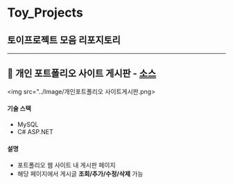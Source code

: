 # Toy_Projects
## 토이프로젝트 모음 리포지토리

***

## 📝 개인 포트폴리오 사이트 게시판 - [소스](https://github.com/phm0423/iot-webapp-2025/tree/main/day10/Day10Study)

<img src="../Image/개인포트폴리오 사이트게시판.png>

#### 기술 스택
- MySQL
- C# ASP.NET

#### 설명
- 포트폴리오 웹 사이트 내 게시판 페이지
- 해당 페이지에서 게시글 **조회/추가/수정/삭제** 가능
